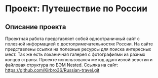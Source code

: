 # Проект: Путешествие по России
## Описание проекта ##

Проектная работа представляет собой одностраничный сайт с полезной информацией о достопримечательностях России. На сайте представлены ссылки на полезные ресурсы для поиска интересных мест. Так же есть локаничная галерея с фотографиями из разных концов страны.
Проекте использовался метод адаптивной верстки и файловая структура по БЭМ Nested.
Ссылка на сайт: https://github.com/Kirbro36/Russian-travel.git
